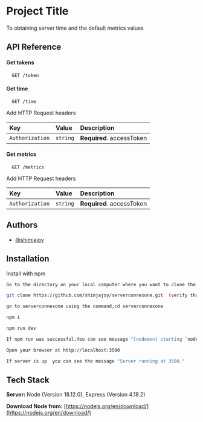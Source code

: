 
# Project Title

To obtaining server time and the default metrics values
## API Reference

#### Get tokens

```http
  GET /token
```
#### Get time

```http
  GET /time
```
Add HTTP Request headers

| Key | Value     | Description                |
| :-------- | :------- | :------------------------- |
| `Authorization` | `string` | **Required**. accessToken |

#### Get metrics

```http
  GET /metrics
```
Add HTTP Request headers

| Key | Value     | Description                |
| :-------- | :------- | :------------------------- |
| `Authorization` | `string` | **Required**. accessToken |




## Authors

- [@shimjajoy](https://www.github.com/shimjajoy)


## Installation

Install with npm

```bash
Go to the directory on your local computer where you want to clone the repository.

git clone https://github.com/shimjajoy/serverconnexone.git  (verify that git is already installed on your system, if not please download and install depenig on your os).

go to serverconnexone using the command,cd serverconnexone 

npm i

npm run dev

If npm run was successful.You can see message "[nodemon] starting `node server.js` ".

Open your browser at http://localhost:3500 

If server is up  you can see the message "Server running at 3500."
```
## Tech Stack

**Server:** Node (Version 18.12.0), Express (Version 4.18.2)

**Download Node from:** [https://nodejs.org/en/download/](https://nodejs.org/en/download/)   
